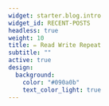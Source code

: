 ```yaml
---
widget: starter.blog.intro
widget_id: RECENT-POSTS
headless: true
weight: 10
title: ✏️ Read Write Repeat
subtitle: ""
active: true
design:
  background:
    color: "#090a0b"
    text_color_light: true
---
```

